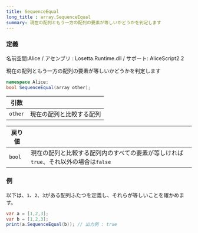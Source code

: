```yaml
---
title: SequenceEqual
long_title : array.SequenceEqual
summary: 現在の配列ともう一方の配列の要素が等しいかどうかを判定します
---
```

### 定義
名前空間:Alice / アセンブリ : Losetta.Runtime.dll / サポート: AliceScript2.2

現在の配列ともう一方の配列の要素が等しいかどうかを判定します

```cs title="AliceScript"
namespace Alice;
bool SequenceEqual(array other);
```

|引数| |
|-|-|
|`other`|現在の配列と比較する配列|

|戻り値| |
|-|-|
|`bool`| 現在の配列と比較する配列内のすべての要素が等しければ`true`、それ以外の場合は`false`|

### 例
以下は、`1`、`2`、`3`がある配列ふたつを定義し、それらが等しいことを確かめます。

```cs title="AliceScript"
var a = [1,2,3];
var b = [1,2,3];
print(a.SequenceEqual(b)); // 出力例 : true
```

